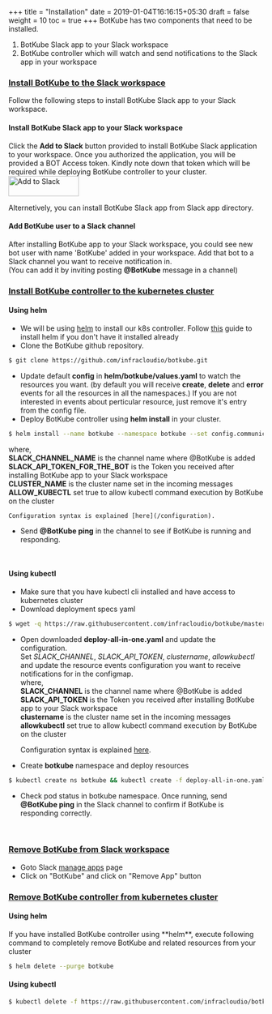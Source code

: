 +++
title = "Installation"
date = 2019-01-04T16:16:15+05:30
draft = false
weight = 10
toc = true
+++
BotKube has two components that need to be installed.

1. BotKube Slack app to your Slack workspace
2. BotKube controller which will watch and send notifications to the Slack app in your workspace

<h3 class="section-head" id="h-install-BotKube-slack"><a href="#h-install-BotKube-slack">Install BotKube to the Slack workspace</a></h3>

<p>Follow the following steps to install BotKube Slack app to your Slack workspace.</p>

<h4>Install BotKube Slack app to your Slack workspace</h4>

Click the **Add to Slack** button provided to install BotKube Slack application to your workspace. Once you authorized the application, you will be provided a BOT Access token. Kindly note down that token which will be required while deploying BotKube controller to your cluster.
<a href="https://slack.com/oauth/authorize?scope=bot&client_id=12637824912.515475697794"><img alt="Add to Slack" height="40" width="139" src="https://platform.slack-edge.com/img/add_to_slack.png" srcset="https://platform.slack-edge.com/img/add_to_slack.png 1x, https://platform.slack-edge.com/img/add_to_slack@2x.png 2x" /></a>

Alternetively, you can install BotKube Slack app from Slack app directory.

<h4>Add BotKube user to a Slack channel</h4>

After installing BotKube app to your Slack workspace, you could see new bot user with name 'BotKube' added in your workspace. Add that bot to a Slack channel you want to receive notification in.<br>
(You can add it by inviting posting **@BotKube** message in a channel)

<h3 class="section-head" id="h-install-BotKube-k8s"><a href="#h-install-BotKube-k8s">Install BotKube controller to the kubernetes cluster</a></h3>

<h4>Using helm</h4>

- We will be using [helm](https://helm.sh/) to install our k8s controller. Follow [this](https://docs.helm.sh/using_helm/#installing-helm) guide to install helm if you don't have it installed already
- Clone the BotKube github repository.
```bash
$ git clone https://github.com/infracloudio/botkube.git
```

- Update default **config** in **helm/botkube/values.yaml** to watch the resources you want. (by default you will receive **create**, **delete** and **error** events for all the resources in all the namespaces.)
If you are not interested in events about perticular resource, just remove it's entry from the config file.
- Deploy BotKube controller using **helm install** in your cluster.
```bash
$ helm install --name botkube --namespace botkube --set config.communications.slack.channel=<SLACK_CHANNEL_NAME>,config.communications.slack.token=<SLACK_API_TOKEN_FOR_THE_BOT>,config.settings.clustername=<CLUSTER_NAME>,config.settings.allowkubectl=<ALLOW_KUBECTL> helm/botkube/
```
where,<br>
**SLACK_CHANNEL_NAME** is the channel name where @BotKube is added<br>
**SLACK_API_TOKEN_FOR_THE_BOT** is the Token you received after installing BotKube app to your Slack workspace<br>
**CLUSTER_NAME** is the cluster name set in the incoming messages<br>
**ALLOW_KUBECTL** set true to allow kubectl command execution by BotKube on the cluster<br>

	Configuration syntax is explained [here](/configuration).

- Send **@BotKube ping** in the channel to see if BotKube is running and responding.

<br>
<h4>Using kubectl</h4>

- Make sure that you have kubectl cli installed and have access to kubernetes cluster
- Download deployment specs yaml

```bash
$ wget -q https://raw.githubusercontent.com/infracloudio/botkube/master/deploy-all-in-one.yaml
```

- Open downloaded **deploy-all-in-one.yaml** and update the configuration.<br>
Set *SLACK_CHANNEL*, *SLACK_API_TOKEN*, *clustername*, *allowkubectl* and update the resource events configuration you want to receive notifications for in the configmap.<br>
where,<br>
**SLACK_CHANNEL** is the channel name where @BotKube is added<br>
**SLACK_API_TOKEN** is the Token you received after installing BotKube app to your Slack workspace<br>
**clustername** is the cluster name set in the incoming messages<br>
**allowkubectl** set true to allow kubectl command execution by BotKube on the cluster<br>

	Configuration syntax is explained [here](/configuration).

- Create **botkube** namespace and deploy resources

```bash
$ kubectl create ns botkube && kubectl create -f deploy-all-in-one.yaml -n botkube
```

- Check pod status in botkube namespace. Once running, send **@BotKube ping** in the Slack channel to confirm if BotKube is responding correctly.


<br>
<h3 class="section-head" id="h-uninstall-BotKube-slack"><a href="#h-uninstall-BotKube-slack">Remove BotKube from Slack workspace</a></h3>

- Goto Slack <a href="https://slack.com/apps/manage">manage apps</a> page<br>
- Click on "BotKube" and click on "Remove App" button

<h3 class="section-head" id="h-uninstall-BotKube-k8s"><a href="#h-uninstall-BotKube-k8s">Remove BotKube controller from kubernetes cluster</a></h3>
<h4>Using helm</h4>
<p>If you have installed BotKube controller using **helm**, execute following command to completely remove BotKube and related resources from your cluster</p>

```bash
$ helm delete --purge botkube
```

<h4>Using kubectl</h4>

```bash
$ kubectl delete -f https://raw.githubusercontent.com/infracloudio/botkube/master/deploy-all-in-one.yaml -n botkube
```

